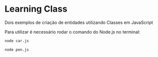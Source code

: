 # Learning Class
Dois exemplos de criação de entidades utilizando Classes em JavaScript

Para utilizar é necessário rodar o comando do Node.js no terminal:
```sh
node car.js

node pen.js
```